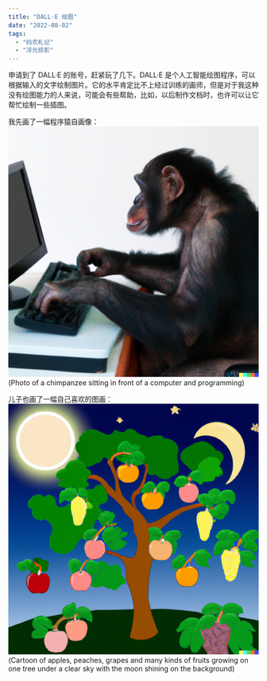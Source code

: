 ```yaml
---
title: "DALL·E 绘图"
date: "2022-08-02"
tags: 
  - "码农札记"
  - "浮光掠影"
---
```


申请到了 DALL·E 的账号，赶紧玩了几下。DALL·E 是个人工智能绘图程序，可以根据输入的文字绘制图片。它的水平肯定比不上经过训练的画师，但是对于我这种没有绘图能力的人来说，可能会有些帮助，比如，以后制作文档时，也许可以让它帮忙绘制一些插图。

我先画了一幅程序猿自画像：
![](a.png)
(Photo of a chimpanzee sitting in front of a computer and programming)


儿子也画了一幅自己喜欢的图画：
![](b.png)
(Cartoon of apples, peaches, grapes and many kinds of fruits growing on one tree under a clear sky with the moon shining on the background)


